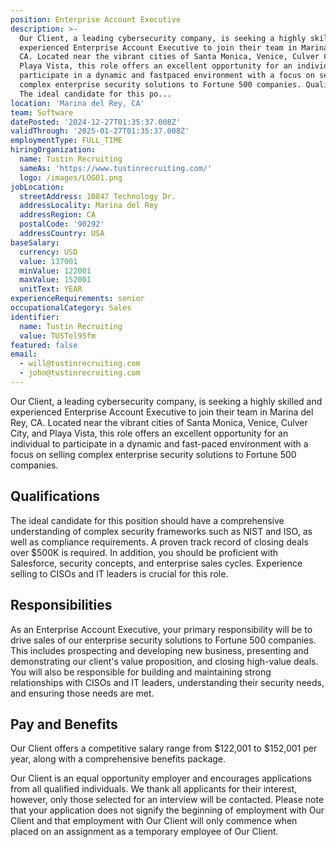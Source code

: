 ```yaml
---
position: Enterprise Account Executive
description: >-
  Our Client, a leading cybersecurity company, is seeking a highly skilled and
  experienced Enterprise Account Executive to join their team in Marina del Rey,
  CA. Located near the vibrant cities of Santa Monica, Venice, Culver City, and
  Playa Vista, this role offers an excellent opportunity for an individual to
  participate in a dynamic and fastpaced environment with a focus on selling
  complex enterprise security solutions to Fortune 500 companies. Qualifications
  The ideal candidate for this po...
location: 'Marina del Rey, CA'
team: Software
datePosted: '2024-12-27T01:35:37.008Z'
validThrough: '2025-01-27T01:35:37.008Z'
employmentType: FULL_TIME
hiringOrganization:
  name: Tustin Recruiting
  sameAs: 'https://www.tustinrecruiting.com/'
  logo: /images/LOGO1.png
jobLocation:
  streetAddress: 10847 Technology Dr.
  addressLocality: Marina del Rey
  addressRegion: CA
  postalCode: '90292'
  addressCountry: USA
baseSalary:
  currency: USD
  value: 137001
  minValue: 122001
  maxValue: 152001
  unitText: YEAR
experienceRequirements: senior
occupationalCategory: Sales
identifier:
  name: Tustin Recruiting
  value: TUSTel95fm
featured: false
email:
  - will@tustinrecruiting.com
  - john@tustinrecruiting.com
---
```




Our Client, a leading cybersecurity company, is seeking a highly skilled and experienced Enterprise Account Executive to join their team in Marina del Rey, CA. Located near the vibrant cities of Santa Monica, Venice, Culver City, and Playa Vista, this role offers an excellent opportunity for an individual to participate in a dynamic and fast-paced environment with a focus on selling complex enterprise security solutions to Fortune 500 companies.

## Qualifications
The ideal candidate for this position should have a comprehensive understanding of complex security frameworks such as NIST and ISO, as well as compliance requirements. A proven track record of closing deals over $500K is required. In addition, you should be proficient with Salesforce, security concepts, and enterprise sales cycles. Experience selling to CISOs and IT leaders is crucial for this role.

## Responsibilities
As an Enterprise Account Executive, your primary responsibility will be to drive sales of our enterprise security solutions to Fortune 500 companies. This includes prospecting and developing new business, presenting and demonstrating our client's value proposition, and closing high-value deals. You will also be responsible for building and maintaining strong relationships with CISOs and IT leaders, understanding their security needs, and ensuring those needs are met.

## Pay and Benefits
Our Client offers a competitive salary range from $122,001 to $152,001 per year, along with a comprehensive benefits package. 

Our Client is an equal opportunity employer and encourages applications from all qualified individuals. We thank all applicants for their interest, however, only those selected for an interview will be contacted. Please note that your application does not signify the beginning of employment with Our Client and that employment with Our Client will only commence when placed on an assignment as a temporary employee of Our Client.
